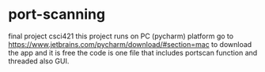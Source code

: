 # port-scanning
final project csci421
this project runs on PC (pycharm) platform
go to https://www.jetbrains.com/pycharm/download/#section=mac 
to download the app and it is free
the code is one file that includes portscan function and threaded also GUI.
